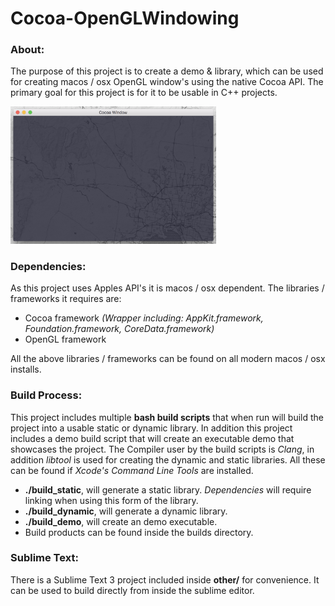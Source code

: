 # Cocoa-OpenGLWindowing

### About:
The purpose of this project is to create a demo & library, which can be used for creating macos / osx OpenGL window's using the native Cocoa API. The primary goal for this project is for it to be usable in C++ projects.

<img src="other/CocoaWindowImage.png" alt="Cocoa Window Image" width="329px" style="width: 329px;"/>

### Dependencies:
As this project uses Apples API's it is macos / osx dependent. The libraries / frameworks it requires are:

 - Cocoa framework *(Wrapper including: AppKit.framework, Foundation.framework, CoreData.framework)*
 - OpenGL framework

All the above libraries / frameworks can be found on all modern macos / osx installs.

### Build Process:
This project includes multiple **bash build scripts** that when run will build the project into a usable static or dynamic library.
In addition this project includes a demo build script that will create an executable demo that showcases the project.
The Compiler user by the build scripts is *Clang*, in addition *libtool* is used for creating the dynamic and static libraries. All these can be found if *Xcode's Command Line Tools* are installed.

- **./build_static**, will generate a static library. *Dependencies* will require linking when using this form of the library.
- **./build_dynamic**,  will generate a dynamic library.
- **./build_demo**, will create an demo executable.
- Build products can be found inside the builds directory.

### Sublime Text:
There is a Sublime Text 3 project included inside **other/** for convenience. It can be used to build directly from inside the sublime editor.